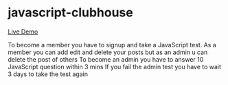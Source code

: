 # javascript-clubhouse

[Live Demo](https://nodejs-javascript-clubhouse.herokuapp.com)

To become a member you have to signup and take a JavaScript test.
As a member you can add edit and delete your posts but as an admin u can delete the post of others
To become an admin you have to answer 10 JavaScript question within 3 mins 
If you fail the admin test you have to wait 3 days to take the test again

